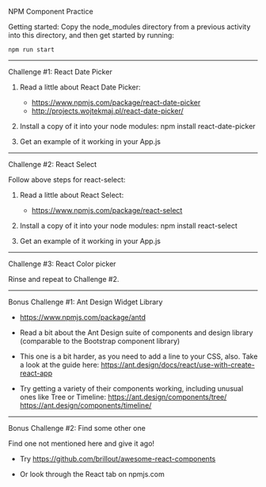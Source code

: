 NPM Component Practice

Getting started:
Copy the node_modules directory from a previous activity into this
directory, and then get started by running:

    npm run start


----------------------
Challenge #1: React Date Picker

1. Read a little about React Date Picker:
    * https://www.npmjs.com/package/react-date-picker
    * http://projects.wojtekmaj.pl/react-date-picker/

2. Install a copy of it into your node modules:
    npm install react-date-picker

3. Get an example of it working in your App.js


----------------------
Challenge #2: React Select

Follow above steps for react-select:

1. Read a little about React Select:
    * https://www.npmjs.com/package/react-select

2. Install a copy of it into your node modules:
    npm install react-select

3. Get an example of it working in your App.js


----------------------
Challenge #3: React Color picker

Rinse and repeat to Challenge #2.


----------------------
Bonus Challenge #1: Ant Design Widget Library

* https://www.npmjs.com/package/antd

* Read a bit about the Ant Design suite of components and design library
  (comparable to the Bootstrap component library)

* This one is a bit harder, as you need to add a line to your CSS, also. Take a
  look at the guide here:
  https://ant.design/docs/react/use-with-create-react-app

* Try getting a variety of their components working, including unusual ones
  like Tree or Timeline:
    https://ant.design/components/tree/
    https://ant.design/components/timeline/


----------------------
Bonus Challenge #2: Find some other one

Find one not mentioned here and give it ago!

* Try https://github.com/brillout/awesome-react-components

* Or look through the React tab on npmjs.com
